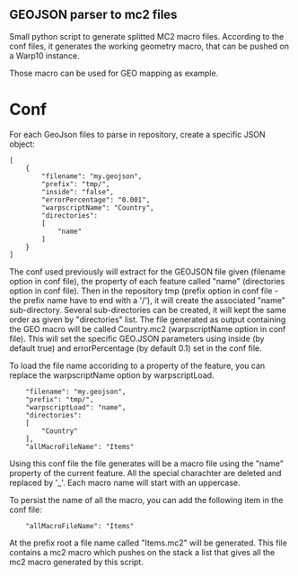 ## GEOJSON parser to mc2 files

Small python script to generate splitted MC2 macro files. According to the conf files, it generates the working geometry macro, that can be pushed on a Warp10 instance.

Those macro can be used for GEO mapping as example.

# Conf

For each GeoJson files to parse in repository, create a specific JSON object:

```
[
	{
		"filename": "my.geojson",
		"prefix": "tmp/",
		"inside": "false",
		"errorPercentage": "0.001",
		"warpscriptName": "Country",
		"directories": 
		[
			"name"
		]
	}
]
```

The conf used previously will extract for the GEOJSON file given (filename option in conf file), the property of each feature called "name" (directories option in conf file). Then in the repository tmp (prefix option in conf file - the prefix name have to end with a '/'), it will create the associated "name" sub-directory. Several sub-directories can be created, it will kept the same order as given by "directories" list. 
The file generated as output containing the GEO macro will be called Country.mc2 (warpscriptName option in conf file). This will set the specific GEO.JSON parameters using inside (by default true) and errorPercentage (by default 0.1) set in the conf file.

To load the file name accoriding to a property of the feature, you can replace the warpscriptName option by warpscriptLoad.

```
	"filename": "my.geojson",
	"prefix": "tmp/",
	"warpscriptLoad": "name",
	"directories": 
	[
		"Country"
	],
	"allMacroFileName": "Items"
```

Using this conf file the file generates will be a macro file using the "name" property of the current feature. All the special charachter are deleted and replaced by '_'. Each macro name will start with an uppercase. 

To persist the name of all the macro, you can add the following item in the conf file:
```
	"allMacroFileName": "Items"
```

 At the prefix root a file name called "Items.mc2" will be generated. This file contains a mc2 macro which pushes on the stack a list that gives all the mc2 macro generated by this script.

